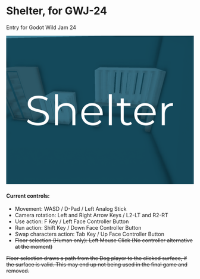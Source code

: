 # Shelter, for GWJ-24
Entry for Godot Wild Jam 24

![Itch.io icon](itch.png)

#### Current controls:
- Movement: WASD / D-Pad / Left Analog Stick
- Camera rotation: Left and Right Arrow Keys / L2-LT and R2-RT
- Use action: F Key / Left Face Controller Button
- Run action: Shift Key / Down Face Controller Button
- Swap characters action: Tab Key / Up Face Controller Button
- ~~Floor selection (Human only): Left Mouse Click (No controller alternative at the moment)~~

~~Floor selection draws a path from the Dog player to the clicked surface, if the surface is valid.
This may end up not being used in the final game and removed.~~
